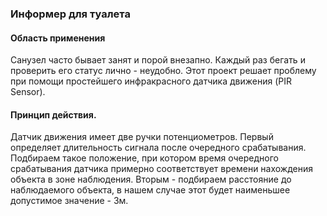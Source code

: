 ### Информер для туалета

#### Область применения

Санузел часто бывает занят и порой внезапно. Каждый раз бегать и проверить его статус лично - неудобно. Этот проект решает проблему при помощи простейшего инфракрасного датчика движения (PIR Sensor).

#### Принцип действия.

Датчик движения имеет две ручки потенциометров. Первый определяет длительность сигнала после очередного срабатывания. Подбираем такое положение, при котором время очередного срабатывания датчика примерно соответствует времени нахождения объекта в зоне наблюдения. Вторым - подбираем расстояние до наблюдаемого объекта, в нашем случае этот будет наименьшее допустимое значение - 3м.
